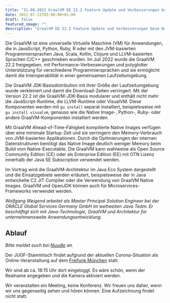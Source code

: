 ```yaml
---
title: "31.08.2022 GraalVM EE 22.2 Feature Update und Verbesserungen beim Native Image"
date: 2022-07-31T03:00:00+01:00
draft: false
featured_image: ""
description: "GraalVM EE 22.2 Feature Update und Verbesserungen beim Native Image"
---
```


Die GraalVM ist eine universelle Virtuelle Maschine (VM) für Anwendungen, die in JavaScript, Python, Ruby, R oder mit den JVM-basierten Programmiersprachen Java, Scala, Kotlin, Clojure und LLVM-basierten Sprachen C/C++ geschrieben wurden. Im Juli 2022 wurde die GraalVM 22.2 freigegeben, mit Performance-Verbesserungen und polyglotter Unterstützung für verschiedene Programmiersprachen und sie ermöglicht damit die Interoperabilität in einer gemeinsamen Laufzeitumgebung. 

Die GraalVM JDK-Basisdistribution mit ihrer Größe der Laufzeitumgebung wurde verkleinert und damit die Download-Zeiten verringert. Mit der Version 22.2 ist die GraalVM-JDK-Basis modularer und enthält nicht mehr die JavaScript-Runtime, die LLVM-Runtime oder VisualVM. Diese Komponenten werden mit `gu install` separat installiert, beispielsweise mit `gu install visualvm`, genauso wie die Native Image-, Python-, Ruby- oder andere GraalVM-Komponenten installiert werden. 

Mit GraalVM Ahead-of-Time-Fähigkeit kompilierte Native Images verfügen über eine minimale Startup-Zeit und sie verringern den Memory-Verbrauch von JVM-basierten Applikationen. Durch die Optimierungen der internen Datenstrukturen benötigt das Native Image deutlich weniger Memory beim Build vom Native-Executable. Die GraalVM kann wahlweise als Open Source Community Edition (CE) oder als Enterprise Edition (EE) mit OTN Lizenz innerhalb der Java SE Subscription verwendet werden. 

Im Vortrag wird die GraalVM-Architektur im Java Eco System dargestellt und die Einsatzgebiete werden erläutert, beispielsweise der in Java entwickelte C2 JIT Compiler oder die Verwendung von GraalVM Native Images. GraalVM und OpenJDK können auch für Microservices-Frameworks verwendet werden.

_Wolfgang Weigend arbeitet als Master Principal Solution Engineer bei der ORACLE Global Services Germany GmbH im weltweiten Java Team. Er beschäftigt sich mit Java-Technologie, GraalVM und Architektur für unternehmensweite Anwendungsentwicklung._

## Ablauf 

_Bitte meldet euch bei [Nuudle]() an._

Der JUGF-Stammtisch findet aufgrund der aktuellen Corona-Situation als Online-Veranstaltung auf dem [Freifunk München]() statt.

Wir sind ab ca. 18:15 Uhr dort eingeloggt. Es wäre schön, wenn der Realname angegeben und die Kamera aktiviert werden.

Wir veranstalten ein Meeting, keine Konferenz. Wir freuen uns daher, wenn wir uns gegenseitig sehen und hören können.
Eine Aufzeichnung findet nicht statt.